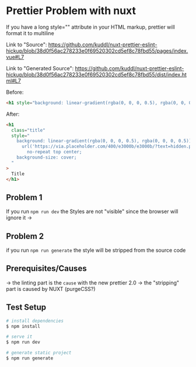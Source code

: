 # Prettier Problem with nuxt

If you have a long style="" attribute in your HTML markup, 
prettier will format it to multiline

Link to "Source":
https://github.com/kuddl/nuxt-prettier-eslint-hickup/blob/38d0f56ac278233e0f69520302cd5ef8c78fbd55/pages/index.vue#L7

Link to "Generated Source":
https://github.com/kuddl/nuxt-prettier-eslint-hickup/blob/38d0f56ac278233e0f69520302cd5ef8c78fbd55/dist/index.html#L7


Before: 

```html
<h1 style="background: linear-gradient(rgba(0, 0, 0, 0.5), rgba(0, 0, 0, 0.5)), url('/images/whateverimage-.jpg') no-repeat top center;background-size: cover;"> Title <h1>
```

After:
```html
<h1
  class="title"
  style="
    background: linear-gradient(rgba(0, 0, 0, 0.5), rgba(0, 0, 0, 0.5)),
      url('https://via.placeholder.com/400/e3000b/e3000b/?text=hidden.png')
        no-repeat top center;
    background-size: cover;
  "
>
  Title
</h1>
```

## Problem 1
If you run `npm run dev` the Styles are not "visible" since the browser will ignore it
-> 

## Problem 2 
if you run `npm run generate` the style will be stripped from the source code

## Prerequisites/Causes

-> the linting part is the `cause` with the new prettier 2.0
-> the "stripping" part is caused by NUXT (purgeCSS?) 




## Test Setup

```bash
# install dependencies
$ npm install

# serve it
$ npm run dev

# generate static project
$ npm run generate
```

